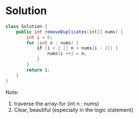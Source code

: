 # Solution
```Java
class Solution {
    public int removeDuplicates(int[] nums) {
        int i = 0;
        for (int n : nums) {
            if (i < 2 || n > nums[i - 2]) {
                nums[i ++] = n;
            }
        }
        return i;
    }
}
```
Note:
1. traverse the array-for (int n : nums)
2. Clear, beautiful (especially in the logic statement)
